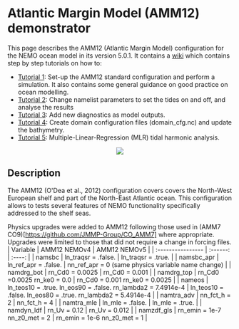 
# Atlantic Margin Model (AMM12) demonstrator

This page describes the AMM12 (Atlantic Margin Model) configuration for the NEMO ocean model in its version 5.0.1. It contains a [wiki](https://github.com/bolb-ocean/AMM12-hackathon/wiki) which contains step by step tutorials on how to:

* [Tutorial 1](https://github.com/bolb-ocean/AMM12-hackathon/wiki/Tutorial-1:-Set%E2%80%90up-and-run-a-simulation): Set-up the AMM12 standard configuration and perform a simulation. It also contains some general guidance on good practice on ocean modelling.
* [Tutorial 2](https://github.com/bolb-ocean/AMM12-hackathon/wiki/Tutorial-2:-Changing-namelist-parameters-to-turn-tide-on-and-off): Change namelist parameters to set the tides on and off, and analyse the results
* [Tutorial 3](https://github.com/bolb-ocean/AMM12-hackathon/wiki/Tutorial-3:-Adding-new-Diagnostics): Add new diagnostics as model outputs.
* [Tutorial 4](https://github.com/bolb-ocean/AMM12-hackathon/wiki/Tutorial-4:-Create-domain-configuration-files-and-update-the-bathymetry): Create domain configuration files (domain_cfg.nc) and update the bathymetry.
* [Tutorial 5](https://github.com/bolb-ocean/AMM12-hackathon/wiki/Tutorial-5:-MLR-tidal-harmonic-analysis): Multiple-Linear-Regression (MLR) tidal harmonic analysis.

<p align="center" width="100%">
    <img src="https://github.com/bolb-ocean/AMM12-hackathon/blob/main/FIGURES/AMM_domain.png">
</p>

## Description

The AMM12 (O'Dea et al., 2012) configuration covers covers the North-West European shelf and part of the North-East Atlantic ocean. This configuration allows to tests several features of NEMO functionality specifically addressed to the shelf seas. 

Physics upgrades were added to AMM12 following those used in (AMM7 CO9)[https://github.com/JMMP-Group/CO_AMM7] where appropriate. Upgrades were limited to those that did not require a change in forcing files.
| Variable              | AMM12 NEMOv4 | AMM12 NEMOv5 |
| :---------------- | :------: | :----: |
| namsbc        |   ln_traqsr = .false.   | ln_traqsr = .true. |
| namsbc_apr           |   ln_ref_apr = .false. | nn_ref_apr = 0 (same physics variable name change) |
| namdrg_bot   |  rn_Cd0 = 0.0025 | rn_Cd0 = 0.001 |
| namdrg_top |  rn_Cd0 =0.0025 rn_ke0 = 0.0 | rn_Cd0 = 0.001 rn_ke0 = 0.0025 |
| nameos | ln_teos10 = .true. ln_eos90 = .false. rn_lambda2 = 7.4914e-4 | ln_teos10 = .false. ln_eos80 = .true. rn_lambda2 = 5.4914e-4 |
| namtra_adv | nn_fct_h = 2 | nn_fct_h = 4 |
| namtra_mle | ln_mle = .false. | ln_mle = .true. |
| namdyn_ldf | rn_Uv = 0.12 | rn_Uv = 0.012 |
| namzdf_gls | rn_emin = 1e-7 nn_z0_met = 2 | rn_emin = 1e-6 nn_z0_met = 1 |



